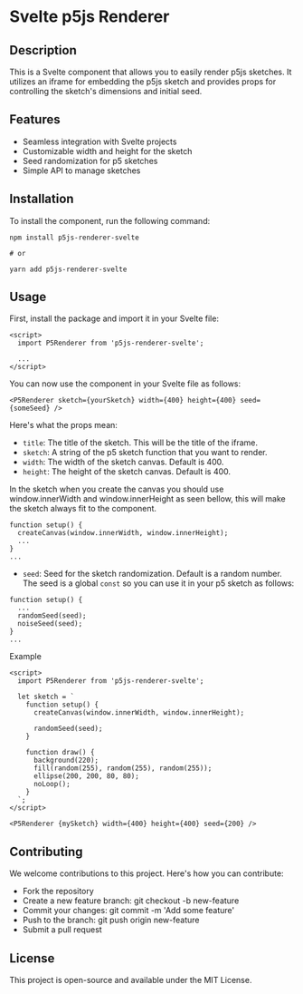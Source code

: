 # Svelte p5js Renderer

## Description

This is a Svelte component that allows you to easily render p5js sketches. It utilizes an iframe for embedding the p5js sketch and provides props for controlling the sketch's dimensions and initial seed.

## Features

- Seamless integration with Svelte projects
- Customizable width and height for the sketch
- Seed randomization for p5 sketches
- Simple API to manage sketches

## Installation

To install the component, run the following command:

```
npm install p5js-renderer-svelte

# or

yarn add p5js-renderer-svelte
```

## Usage

First, install the package and import it in your Svelte file:

```
<script>
  import P5Renderer from 'p5js-renderer-svelte';

  ...
</script>
```

You can now use the component in your Svelte file as follows:

```
<P5Renderer sketch={yourSketch} width={400} height={400} seed={someSeed} />
```

Here's what the props mean:

- `title`: The title of the sketch. This will be the title of the iframe.
- `sketch`: A string of the p5 sketch function that you want to render.
- `width`: The width of the sketch canvas. Default is 400.
- `height`: The height of the sketch canvas. Default is 400.

In the sketch when you create the canvas you should use window.innerWidth and window.innerHeight as seen bellow, this will make the sketch always fit to the component.

```
function setup() {
  createCanvas(window.innerWidth, window.innerHeight);
  ...
}
...
```

- `seed`: Seed for the sketch randomization. Default is a random number. The seed is a global `const` so you can use it in your p5 sketch as follows:

```
function setup() {
  ...
  randomSeed(seed);
  noiseSeed(seed);
}
...
```

Example

```
<script>
  import P5Renderer from 'p5js-renderer-svelte';

  let sketch = `
    function setup() {
      createCanvas(window.innerWidth, window.innerHeight);

      randomSeed(seed);
    }

    function draw() {
      background(220);
      fill(random(255), random(255), random(255));
      ellipse(200, 200, 80, 80);
      noLoop();
    }
  `;
</script>

<P5Renderer {mySketch} width={400} height={400} seed={200} />
```

## Contributing

We welcome contributions to this project. Here's how you can contribute:

- Fork the repository
- Create a new feature branch: git checkout -b new-feature
- Commit your changes: git commit -m 'Add some feature'
- Push to the branch: git push origin new-feature
- Submit a pull request

## License

This project is open-source and available under the MIT License.
